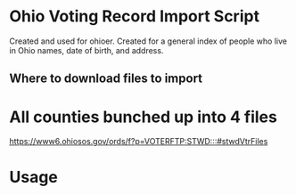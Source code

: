 # Ohio Voting Record Import Script

Created and used for ohioer. Created for a general index of people who live in Ohio names, date of birth, and address.

## Where to download files to import

# All counties bunched up into 4 files

https://www6.ohiosos.gov/ords/f?p=VOTERFTP:STWD:::#stwdVtrFiles

# Usage
